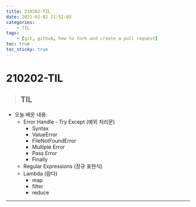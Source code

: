 ```yaml
---
title: 210202-TIL
date: 2021-02-02 21:52:03
categories: 
    - TIL
tags:
    - [git, github, how to fork and create a pull request]
toc: true
toc_sticky: true
---
```


# 210202-TIL

> ## TIL
- 오늘 배운 내용: 
    - Error Handle - Try Except (예외 처리문)  
        - Syntax 
        - ValueError 
        - FileNotFoundError
        - Multiple Error
        - Pass Error
        - Finally
    - Regular Expressions (정규 표현식)
    - Lambda (람다)
        - map
        - filter
        - reduce

---

